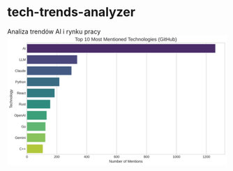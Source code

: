 # tech-trends-analyzer
Analiza trendów AI i rynku pracy
![Top 10 technologii na GitHubie](images/github_trends.png)
